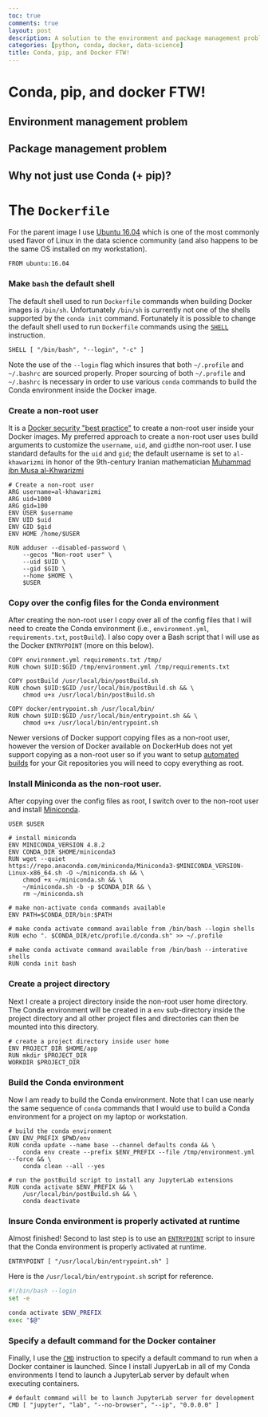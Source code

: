 ```yaml
---
toc: true
comments: true
layout: post
description: A solution to the environment and package management problems that plague data science projects.
categories: [python, conda, docker, data-science]
title: Conda, pip, and Docker FTW!
---
```

# Conda, pip, and docker FTW!

## Environment management problem

## Package management problem

## Why not just use Conda (+ pip)?

# The `Dockerfile`

For the parent image I use [Ubuntu 16.04](http://releases.ubuntu.com/16.04/) 
which is one of the most commonly used flavor of Linux in the data science 
community (and also happens to be the same OS installed on my workstation).

```
FROM ubuntu:16.04
```

### Make `bash` the default shell

The default shell used to run `Dockerfile` commands when building Docker 
images is `/bin/sh`. Unfortunately `/bin/sh` is currently not one of the shells 
supported by the `conda init` command. Fortunately it is possible to change the 
default shell used to run `Dockerfile` commands using the 
[`SHELL`](https://docs.docker.com/engine/reference/builder/#shell) instruction.

```
SHELL [ "/bin/bash", "--login", "-c" ]
```

Note the use of the `--login` flag which insures that both `~/.profile` and 
`~/.bashrc` are sourced properly. Proper sourcing of both `~/.profile` and 
`~/.bashrc` is necessary in order to use various `conda` commands to build the 
Conda environment inside the Docker image.

### Create a non-root user

It is a 
[Docker security "best practice"](https://snyk.io/blog/10-docker-image-security-best-practices/) 
to create a non-root user inside your Docker images. My preferred approach to 
create a non-root user uses build arguments to customize the `username`, `uid`, 
and `gid`the non-root user. I use standard defaults for the `uid` and `gid`; 
the default username is set to `al-khawarizmi` in honor of the 9th-century 
Iranian mathematician 
[Muhammad ibn Musa al-Khwarizmi](https://en.wikipedia.org/wiki/Muhammad_ibn_Musa_al-Khwarizmi)

```
# Create a non-root user
ARG username=al-khawarizmi
ARG uid=1000
ARG gid=100
ENV USER $username
ENV UID $uid
ENV GID $gid
ENV HOME /home/$USER

RUN adduser --disabled-password \
    --gecos "Non-root user" \
    --uid $UID \
    --gid $GID \
    --home $HOME \
    $USER
```

### Copy over the config files for the Conda environment

After creating the non-root user I copy over all of the config files that I 
will need to create the Conda environment (i.e., `environment.yml`, 
`requirements.txt`, `postBuild`). I also copy over a Bash script that I will 
use as the Docker `ENTRYPOINT` (more on this below).

```
COPY environment.yml requirements.txt /tmp/
RUN chown $UID:$GID /tmp/environment.yml /tmp/requirements.txt

COPY postBuild /usr/local/bin/postBuild.sh
RUN chown $UID:$GID /usr/local/bin/postBuild.sh && \
    chmod u+x /usr/local/bin/postBuild.sh

COPY docker/entrypoint.sh /usr/local/bin/
RUN chown $UID:$GID /usr/local/bin/entrypoint.sh && \
    chmod u+x /usr/local/bin/entrypoint.sh
```

Newer versions of Docker support copying files as a non-root user, however 
the version of Docker available on DockerHub does not yet support copying 
as a non-root user so if you want to setup 
[automated builds](https://docs.docker.com/docker-hub/builds/) for your Git 
repositories you will need to copy everything as root.

### Install Miniconda as the non-root user.

After copying over the config files as root, I switch over to the non-root 
user and install [Miniconda](https://docs.conda.io/en/latest/miniconda.html). 

```
USER $USER

# install miniconda
ENV MINICONDA_VERSION 4.8.2
ENV CONDA_DIR $HOME/miniconda3
RUN wget --quiet https://repo.anaconda.com/miniconda/Miniconda3-$MINICONDA_VERSION-Linux-x86_64.sh -O ~/miniconda.sh && \
    chmod +x ~/miniconda.sh && \
    ~/miniconda.sh -b -p $CONDA_DIR && \
    rm ~/miniconda.sh

# make non-activate conda commands available
ENV PATH=$CONDA_DIR/bin:$PATH

# make conda activate command available from /bin/bash --login shells
RUN echo ". $CONDA_DIR/etc/profile.d/conda.sh" >> ~/.profile

# make conda activate command available from /bin/bash --interative shells
RUN conda init bash
```

### Create a project directory

Next I create a project directory inside the non-root user home directory. The 
Conda environment will be created in a `env` sub-directory inside the project 
directory and all other project files and directories can then be mounted into 
this directory. 

```
# create a project directory inside user home
ENV PROJECT_DIR $HOME/app
RUN mkdir $PROJECT_DIR
WORKDIR $PROJECT_DIR
```

### Build the Conda environment

Now I am ready to build the Conda environment. Note that I can use nearly the 
same sequence of `conda` commands that I would use to build a Conda environment 
for a project on my laptop or workstation.

```
# build the conda environment
ENV ENV_PREFIX $PWD/env
RUN conda update --name base --channel defaults conda && \
    conda env create --prefix $ENV_PREFIX --file /tmp/environment.yml --force && \
    conda clean --all --yes

# run the postBuild script to install any JupyterLab extensions
RUN conda activate $ENV_PREFIX && \
    /usr/local/bin/postBuild.sh && \
    conda deactivate
```

### Insure Conda environment is properly activated at runtime

Almost finished! Second to last step is to use an 
[`ENTRYPOINT`](https://docs.docker.com/engine/reference/builder/#entrypoint) 
script to insure that the Conda environment is properly activated at runtime.

```
ENTRYPOINT [ "/usr/local/bin/entrypoint.sh" ]
```

Here is the `/usr/local/bin/entrypoint.sh` script for reference.

```bash
#!/bin/bash --login
set -e

conda activate $ENV_PREFIX
exec "$@"
```

### Specify a default command for the Docker container

Finally, I use the [`CMD`](https://docs.docker.com/engine/reference/builder/#cmd) 
instruction to specify a default command to run when a Docker container is 
launched. Since I install JupyerLab in all of my Conda environments I tend to 
launch a JupyterLab server by default when executing containers.

```
# default command will be to launch JupyterLab server for development
CMD [ "jupyter", "lab", "--no-browser", "--ip", "0.0.0.0" ]
```

